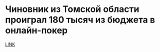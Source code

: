 # Чиновник из Томской области проиграл 180 тысяч из бюджета в онлайн-покер



[LINK](https://varlamov.ru/2262391.html)